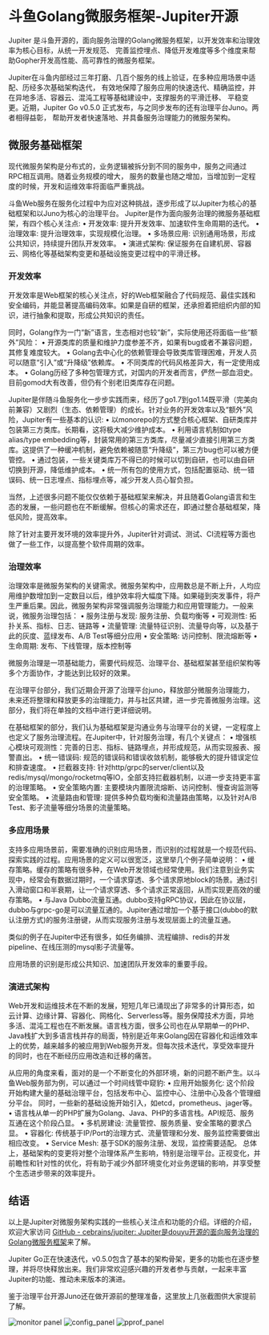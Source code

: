 # 斗鱼Golang微服务框架-Jupiter开源

Jupiter 是斗鱼开源的，面向服务治理的Golang微服务框架，以开发效率和治理效率为核心目标，从统一开发规范、
完善监控埋点、降低开发难度等多个维度来帮助Gopher开发高性能、高可靠性的微服务框架。

Jupiter在斗鱼内部经过三年打磨、几百个服务的线上验证，在多种应用场景中适配、历经多次基础架构迭代，
有效地保障了服务应用的快速迭代、精确监控，并在异地多活、容器云、混沌工程等基础建设中，支撑服务的平滑迁移、
平稳变更。近期，Jupiter Go v0.5.0 正式发布，与之同步发布的还有治理平台Juno。两者相得益彰，
帮助开发者快速落地、并具备服务治理能力的微服务架构。

## 微服务基础框架

现代微服务架构是分布式的，业务逻辑被拆分到不同的服务中，服务之间通过RPC相互调用。随着业务规模的增大，
服务的数量也随之增加，当增加到一定程度的时候，开发和运维效率将面临严重挑战。

斗鱼Web服务在服务化过程中为应对这种挑战，逐步形成了以Jupiter为核心的基础框架和以Juno为核心的治理平台。
Jupiter是作为面向服务治理的微服务基础框架，有四个核心关注点:
	• 开发效率: 提升开发效率、加速软件生命周期的迭代。
	• 治理效率: 提升治理效率，实现规模化治理。
	• 多场景应用: 识别通用场景，形成公共知识，持续提升团队开发效率。
	• 演进式架构: 保证服务在自建机房、容器云、网格化等基础架构变更和基础设施变更过程中的平滑迁移。

### 开发效率
开发效率是Web框架的核心关注点，好的Web框架融合了代码规范、最佳实践和安全编码，并能显著提高编码效率。如果是自研的框架，还承担着把组织内部的知识，进行抽象和提取，形成公共知识的责任。

同时，Golang作为一门“新”语言，生态相对也较“新”，实际使用还将面临一些“额外”风险：
	• 开源类库的质量和维护力度参差不齐，如果有bug或者不兼容问题，其修复难度较大。
	• Golang去中心化的依赖管理会导致类库管理困难，开发人员可以随意“引入”或“升降级”依赖库。
	• 不同类库的代码风格差异大，有一定使用成本。
	• Golang历经了多种包管理方式，对国内的开发者而言，俨然一部血泪史。目前gomod大有改善，但仍有个别老旧类库存在问题。

Jupiter是伴随斗鱼服务化一步步实践而来，经历了go1.7到go1.14既平滑（完美向前兼容）又剧烈（生态、依赖管理）的成长。针对业务的开发效率以及“额外”风险，Jupiter有一些基本的认识:
	• 以monorepo的方式整合核心框架、自研类库并包装第三方类库。长期看，这将极大减少维护成本。
	• 利用语言机制如type alias/type embedding等，封装常用的第三方类库，尽量减少直接引用第三方类库。这提供了一种缓冲机制，避免依赖被随意“升降级”，第三方bug也可以被方便管控。
	• 通过包装，一些关键类库万不得已的时候可以切到自研，也可以由自研切换到开源，降低维护成本。
	• 统一所有包的使用方式，包括配置驱动、统一错误码、统一日志埋点、指标埋点等，减少开发人员心智负担。

当然，上述很多问题不能仅仅依赖于基础框架来解决，并且随着Golang语言和生态的发展，一些问题也在不断缓解。但核心的需求还在，即通过整合基础框架，降低风险，提高效率。

除了针对主要开发环境的效率提升外，Jupiter针对调试、测试、CI流程等方面也做了一些工作，以提高整个软件周期的效率。

### 治理效率
治理效率是微服务架构的关键需求。微服务架构中，应用数总是不断上升，人均应用维护数增加到一定数目以后，维护效率将大幅度下降。如果碰到突发事件，将产生严重后果。因此，微服务架构非常强调服务治理能力和应用管理能力。一般来说，微服务治理包括：
	• 服务注册与发现: 服务注册、负载均衡等
	• 可观测性: 拓扑关系、指标、日志、链路等
	• 流量管理: 流量特征识别、流量导向等，以及基于此的灰度、蓝绿发布、A/B Test等细分应用
	• 安全策略: 访问控制、限流熔断等
	• 生命周期: 发布、下线管理，版本控制等

微服务治理是一项基础能力，需要代码规范、治理平台、基础框架甚至组织架构等多个方面协作，才能达到比较好的效果。

在治理平台部分，我们近期会开源了治理平台juno，释放部分微服务治理能力，未来还将整理和释放更多的治理能力，并与社区共建，进一步完善微服务治理。这部分，我们将在单独的文档中进行更详细说明。

在基础框架的部分，我们认为基础框架是沟通业务与治理平台的关键，一定程度上也定义了服务治理流程。在Jupiter中，针对服务治理，有几个关键点：
	• 增强核心模块可观测性：完善的日志、指标、链路埋点，并形成规范，从而实现报表、报警直出。
	• 统一错误码:  规范的错误码和错误收敛机制，能够极大的提升错误定位和排查速度。
	• 拦截器支持: 针对http/grpc的server/client以及redis/mysql/mongo/rocketmq等IO，全部支持拦截器机制，以进一步支持更丰富的治理策略。
	• 安全策略内置: 主要模块内置限流熔断、访问控制、慢查询监测等安全策略。
	• 流量路由和管理: 提供多种负载均衡和流量路由策略，以及针对A/B Test、影子流量等细分场景的流量策略。

### 多应用场景
支持多应用场景前，需要准确的识别应用场景，而识别的过程就是一个规范代码、探索实践的过程。应用场景的定义可以很宽泛，这里举几个例子简单说明：
	• 缓存策略。缓存的策略有很多种，在Web开发领域也经常使用。我们注意到业务实现中，经常会有数据过期时，一个请求穿透、多个请求原地block的场景。通过引入滑动窗口和半衰期，让一个请求穿透、多个请求正常返回，从而实现更高效的缓存策略。
	• 与Java Dubbo流量互通。dubbo支持gRPC协议，因此在协议层，dubbo与grpc-go是可以流量互通的。Jupiter通过增加一个基于接口(dubbo的默认注册方式)的服务注册键，从而实现服务注册与发现层面上的流量互通。
	
类似的例子在Jupiter中还有很多，如任务编排、流程编排、redis的并发pipeline、在线压测的mysql影子流量等。

应用场景的识别是形成公共知识、加速团队开发效率的重要手段。

### 演进式架构
Web开发和运维技术在不断的发展，短短几年已涌现出了非常多的计算形态，如云计算、边缘计算、容器化、网格化、Serverless等。服务保障技术方面，异地多活、混沌工程也在不断发展。语言栈方面，很多公司也在从早期单一的PHP、Java栈扩大到多语言栈并存的局面，特别是近年来Golang因在容器化和运维效率上的优势，越来越多的被应用到Web服务开发。但每次技术迭代，享受效率提升的同时，也在不断经历应用改造和迁移的痛苦。

从应用的角度来看，面对的是一个不断变化的外部环境，新的问题不断产生。以斗鱼Web服务部为例，可以通过一个时间线管中窥豹:
	• 应用开始服务化: 这个阶段开始构建大量的基础治理平台，包括发布中心、监控中心、注册中心及各个管理细分平台。 同时，一些新的基础设施开始引入，如etcd，prometheus、jager等。
	• 语言栈从单一的PHP扩展为Golang、Java、PHP的多语言栈。API规范、服务互通在这个阶段凸显。
	• 多机房建设: 流量管控、服务质量、安全策略的要求凸显。
	• 容器化: 传统基于IP/Port的治理方式、流量管理和分发、服务监控需要做出相应改变。
	• Service Mesh: 基于SDK的服务注册、发现，监控需要适配。
总体上，基础架构的变更将对整个治理体系产生影响，特别是治理平台。正视变化，并前瞻性和针对性的优化，将有助于减少外部环境变化对业务逻辑的影响，并享受整个生态进步带来的效率提升。


## 结语
以上是Jupiter对微服务架构实践的一些核心关注点和功能的介绍。详细的介绍，欢迎大家访问 [GitHub - cebrains/jupiter: Jupiter是douyu开源的面向服务治理的Golang微服务框架](https://github.com/cebrains/jupiter)来了解。

Jupiter Go正在快速迭代，v0.5.0包含了基本的架构骨架，更多的功能也在逐步整理，并将尽快释放出来。我们非常欢迎感兴趣的开发者参与贡献，一起来丰富Jupiter的功能、推动未来版本的演进。

鉴于治理平台开源Juno还在做开源前的整理准备，这里放上几张截图供大家提前了解。

![monitor panel](monitor_panel.png)
![config_panel](config_panel.png)
![pprof_panel](pprof_panel.png)
